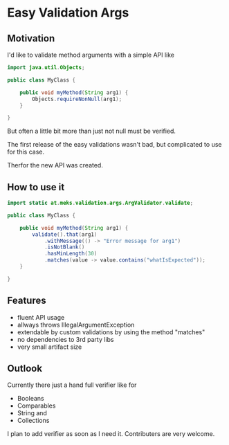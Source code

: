 # Easy Validation Args
## Motivation
I'd like to validate method arguments with a simple API like

```java
import java.util.Objects;

public class MyClass {

    public void myMethod(String arg1) {
        Objects.requireNonNull(arg1);
    }

}
```

But often a little bit more than just not null must be verified.

The first release of the easy validations wasn't bad, but complicated to use for this case.

Therfor the new API was created.

## How to use it
```java
import static at.meks.validation.args.ArgValidator.validate;

public class MyClass {

    public void myMethod(String arg1) {
        validate().that(arg1)
            .withMessage(() -> "Error message for arg1")
            .isNotBlank()
            .hasMinLength(30)
            .matches(value -> value.contains("whatIsExpected"));
    }

}
```

## Features
* fluent API usage
* allways throws IllegalArgumentException
* extendable by custom validations by using the method "matches"
* no dependencies to 3rd party libs
* very small artifact size

## Outlook
Currently there just a hand full verifier like for

* Booleans
* Comparables
* String and
* Collections

I plan to add verifier as soon as I need it. Contributers are very welcome.


